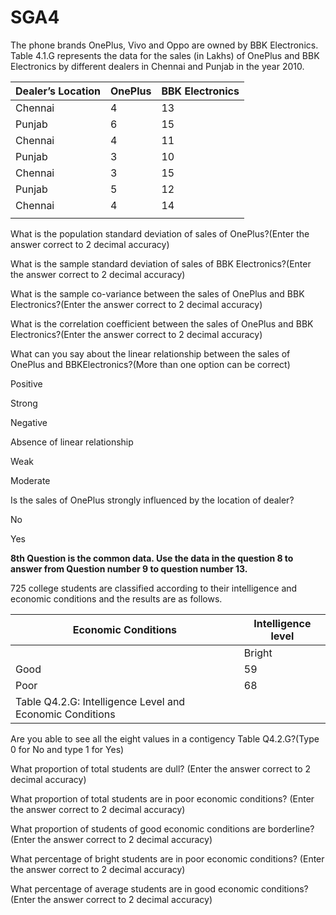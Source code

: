 # SGA4

The phone brands OnePlus, Vivo and Oppo are owned by BBK Electronics. Table 4.1.G represents the data for the sales (in Lakhs) of OnePlus and BBK Electronics by different dealers in Chennai and Punjab in the year 2010.

| **Dealer’s Location** | **OnePlus** | **BBK Electronics** |
|-------------------|---------|-----------------|
| Chennai           | 4       | 13              |
| Punjab            | 6       | 15              |
| Chennai           | 4       | 11              |
| Punjab            | 3       | 10              |
| Chennai           | 3       | 15              |
| Punjab            | 5       | 12              |
| Chennai           | 4       | 14              |
|                   |         |                 |

What is the population standard deviation of sales of OnePlus?(Enter the answer correct to 2 decimal accuracy)

What is the sample standard deviation of sales of BBK Electronics?(Enter the answer correct to 2 decimal accuracy)

What is the sample co-variance between the sales of OnePlus and BBK Electronics?(Enter the answer correct to 2 decimal accuracy)

What is the correlation coefficient between the sales of OnePlus and BBK Electronics?(Enter the answer correct to 2 decimal accuracy)

What can you say about the linear relationship between the sales of OnePlus and BBKElectronics?(More than one option can be correct)

Positive

Strong

Negative

Absence of linear relationship

Weak

Moderate

Is the sales of OnePlus strongly influenced by the location of dealer?

No

Yes

**8th Question is the common data. Use the data in the question 8 to answer from Question number 9 to question number 13.**

725 college students are classified according to their intelligence and economic conditions and the results are as follows.

| **Economic Conditions**                                      | **Intelligence level** |
|----------------------------------------------------------|--------------------|
|                                                          | Bright             | Average | Dull | Borderline |
| Good                                                     | 59                 | 85      | 84   | 149        |
| Poor                                                     | 68                 | 93      | 83   | 104        |
| Table Q4.2.G: Intelligence Level and Economic Conditions |                    |         |      |            |
Are you able to see all the eight values in a contigency Table Q4.2.G?(Type 0 for No and type 1 for Yes)

What proportion of total students are dull? (Enter the answer correct to 2 decimal accuracy)

What proportion of total students are in poor economic conditions? (Enter the answer correct to 2 decimal accuracy)

What proportion of students of good economic conditions are borderline? (Enter the answer correct to 2 decimal accuracy)

What percentage of bright students are in poor economic conditions? (Enter the answer correct to 2 decimal accuracy)

What percentage of average students are in good economic conditions? (Enter the answer correct to 2 decimal accuracy)